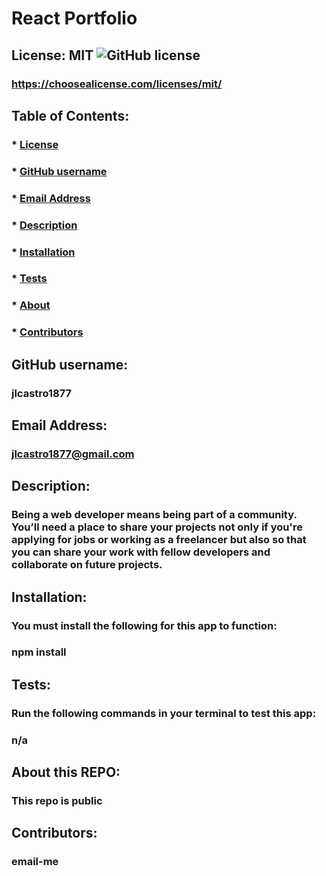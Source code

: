 # React Portfolio

  ## License: MIT  ![GitHub license](https://img.shields.io/github/license/Naereen/StrapDown.js.svg)
  ### https://choosealicense.com/licenses/mit/

  ## Table of Contents:
  ###  * [License](#askeMeGH)
  ###  * [GitHub username](#askeMeGH)
  ###  * [Email Address](#email)
  ###  * [Description](#description)
  ###  * [Installation](#Installation)
  ###  * [Tests](#tests)
  ###  * [About](#UserInstruction)
  ###  * [Contributors](#Ucontributions)

  ## GitHub username:
  ### jlcastro1877
  
  ## Email Address:
  ### jlcastro1877@gmail.com

  ## Description:
  ### Being a web developer means being part of a community. You’ll need a place to share your projects not only if you're applying for jobs or working as a freelancer but also so that you can share your work with fellow developers and collaborate on future projects.

  ## Installation:
  ### You must install the following for this app to function:
  ### npm install

  ## Tests:
  ### Run the following commands in your terminal to test this app:
  ### n/a

  ## About this REPO:
  ### This repo is public

  ## Contributors:
  ### email-me

